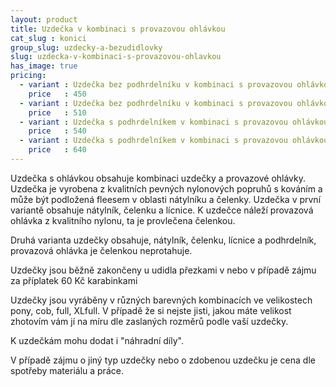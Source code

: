 ```yaml
---
layout: product
title: Uzdečka v kombinaci s provazovou ohlávkou
cat_slug : konici
group_slug: uzdecky-a-bezudidlovky
slug: uzdecka-v-kombinaci-s-provazovou-ohlavkou
has_image: true
pricing:
  - variant : Uzdečka bez podhrdelníku v kombinaci s provazovou ohlávkou, nepodložená
    price   : 450
  - variant : Uzdečka bez podhrdelníku v kombinaci s provazovou ohlávkou, podložená
    price   : 510
  - variant : Uzdečka s podhrdelníkem v kombinaci s provazovou ohlávkou, nepodložená
    price   : 540
  - variant : Uzdečka s podhrdelníkem v kombinaci s provazovou ohlávkou, podložená
    price   : 640
---
```


Uzdečka s ohlávkou obsahuje kombinaci uzdečky a provazové ohlávky. Uzdečka je vyrobena z kvalitních pevných nylonových popruhů s kováním a může být podložená fleesem v oblasti nátylníku a čelenky. Uzdečka v první variantě obsahuje nátylník, čelenku a lícnice. K uzdečce náleží provazová ohlávka z kvalitního nylonu, ta je provlečena čelenkou.

Druhá varianta uzdečky obsahuje, nátylník, čelenku, lícnice a podhrdelník, provazová ohlávka je čelenkou neprotahuje.

Uzdečky jsou běžně zakončeny u udidla přezkami v nebo v případě zájmu za příplatek 60 Kč karabinkami

Uzdečky jsou vyráběny v různých barevných kombinacích ve velikostech pony, cob, full, XLfull. V případě že si nejste jisti, jakou máte velikost zhotovím vám jí na míru dle zaslaných rozměrů podle vaší uzdečky.

K uzdečkám mohu dodat i "náhradní díly".

V případě zájmu o jiný typ uzdečky nebo o zdobenou uzdečku je cena dle spotřeby materiálu a práce.

